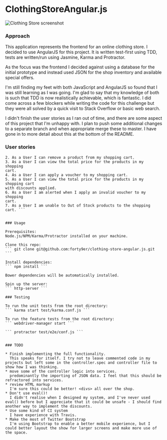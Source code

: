 # ClothingStoreAngular.js

![Clothing Store screenshot](https://www.dropbox.com/s/a49r9m8nlnjvlx1/screenshot1.png?raw=1)

### Approach
This application represents the frontend for an online clothing store. I decided to use AngularJS for this project. It is written test-first using TDD, tests are written/run using Jasmine, Karma and Protractor.

As the focus was the frontend I decided against using a database for the initial prototype and instead used JSON for the shop inventory and available special offers.

I'm still finding my feet with both JavaScript and AngularJS so found that I was still learning as I was going. I'm glad to say that my knowledge of both is such that TDD is now realistically achievable, which is fantastic. I did come across a few blockers while writing the code for this challenge but they were all solved by a quick visit to Stack Overflow or basic web search.

I didn't finish the user stories as I ran out of time, and there are some aspect of this project that I'm unhappy with. I plan to push some additional changes to a separate branch and when appropriate merge these to master. I have gone in to more detail about this at the bottom of the README.


### User stories

``` 1. As a User I can add a product to my shopping cart.
2. As a User I can remove a product from my shopping cart.
3. As a User I can view the total price for the products in my shopping
cart.
4. As a User I can apply a voucher to my shopping cart.
5. As a User I can view the total price for the products in my shopping cart
with discounts applied.
6. As a User I am alerted when I apply an invalid voucher to my shopping
cart.
7. As a User I am unable to Out of Stock products to the shopping cart. ```


### Usage

Prerequisites:
Node.js/NPM/Karma/Protractor installed on your machine.

Clone this repo:
``` git clone git@github.com:forty9er/clothing-store-angular.js.git ```

Install dependencies:
``` npm install ```

Bower dependencies will be automatically installed.

Spin up the server:
``` http-server ```

### Testing

To run the unit tests from the root directory:
``` karma start test/karma.conf.js ```

To run the feature tests from the root directory:
``` webdriver-manager start ```

``` protractor test/e2e/conf.js ```


### TODO

* Finish implementing the full functionality.
  This speaks for itself. I try not to leave commented code in my projects but left some in the controller.spec and controller file to show how I was thinking.
* move some of the controller logic into services.
  predominantly the importing of JSON data. I feel that this should be refractored into services.
* review HTML markup
  I'm sure this could be better! <divs> all over the shop.
* Don't use eval()!
  I didn't realise when I designed my system, and I've never used eval() before but I appreciate that it could be unsafe - I should find another way to implement the discounts.
* Use some kind of CI system
  I have experience with Travis.
* Make the most of Twitter Bootstrap
  I'm using Bootstrap to enable a better mobile experience, but I could better layout the show for larger screens and make more use of the space.